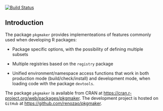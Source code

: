 [![Build Status](https://travis-ci.org/renozao/pkgmaker.png?branch=develop)](https://travis-ci.org/renozao/pkgmaker)

## Introduction

The package `pkgmaker` provides implementeations of features commonly used when developing R packages:

* Package specific options, with the possibility of defining multiple subsets

* Multiple registries based on the `registry` package

* Unified environment/namespace access functions that work in both production mode (build/check/install) 
and development mode, when loading code with the package `devtools`.   
 
The package `pkgmaker` is available from CRAN at https://cran.r-project.org/web/packages/pkgmaker.
The development project is hosted on `GitHub` at https://github.com/renozao/pkgmaker.
